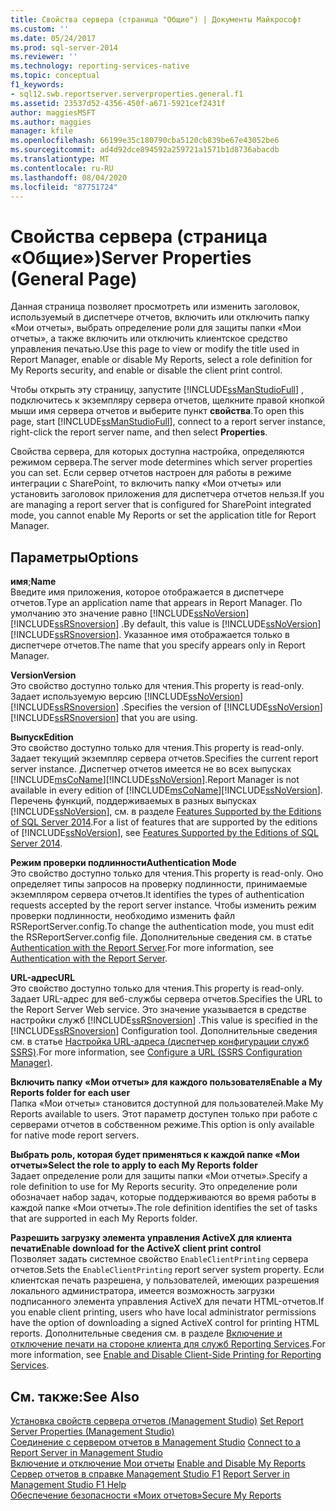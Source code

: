 ```yaml
---
title: Свойства сервера (страница "Общие") | Документы Майкрософт
ms.custom: ''
ms.date: 05/24/2017
ms.prod: sql-server-2014
ms.reviewer: ''
ms.technology: reporting-services-native
ms.topic: conceptual
f1_keywords:
- sql12.swb.reportserver.serverproperties.general.f1
ms.assetid: 23537d52-4356-450f-a671-5921cef2431f
author: maggiesMSFT
ms.author: maggies
manager: kfile
ms.openlocfilehash: 66199e35c180790cba5120cb839be67e43052be6
ms.sourcegitcommit: ad4d92dce894592a259721a1571b1d8736abacdb
ms.translationtype: MT
ms.contentlocale: ru-RU
ms.lasthandoff: 08/04/2020
ms.locfileid: "87751724"
---
```

# <a name="server-properties-general-page"></a><span data-ttu-id="0ccbd-102">Свойства сервера (страница «Общие»)</span><span class="sxs-lookup"><span data-stu-id="0ccbd-102">Server Properties (General Page)</span></span>
  <span data-ttu-id="0ccbd-103">Данная страница позволяет просмотреть или изменить заголовок, используемый в диспетчере отчетов, включить или отключить папку «Мои отчеты», выбрать определение роли для защиты папки «Мои отчеты», а также включить или отключить клиентское средство управления печатью.</span><span class="sxs-lookup"><span data-stu-id="0ccbd-103">Use this page to view or modify the title used in Report Manager, enable or disable My Reports, select a role definition for My Reports security, and enable or disable the client print control.</span></span>  
  
 <span data-ttu-id="0ccbd-104">Чтобы открыть эту страницу, запустите [!INCLUDE[ssManStudioFull](../../includes/ssmanstudiofull-md.md)] , подключитесь к экземпляру сервера отчетов, щелкните правой кнопкой мыши имя сервера отчетов и выберите пункт **свойства**.</span><span class="sxs-lookup"><span data-stu-id="0ccbd-104">To open this page, start [!INCLUDE[ssManStudioFull](../../includes/ssmanstudiofull-md.md)], connect to a report server instance, right-click the report server name, and then select **Properties**.</span></span>  
  
 <span data-ttu-id="0ccbd-105">Свойства сервера, для которых доступна настройка, определяются режимом сервера.</span><span class="sxs-lookup"><span data-stu-id="0ccbd-105">The server mode determines which server properties you can set.</span></span> <span data-ttu-id="0ccbd-106">Если сервер отчетов настроен для работы в режиме интеграции с SharePoint, то включить папку «Мои отчеты» или установить заголовок приложения для диспетчера отчетов нельзя.</span><span class="sxs-lookup"><span data-stu-id="0ccbd-106">If you are managing a report server that is configured for SharePoint integrated mode, you cannot enable My Reports or set the application title for Report Manager.</span></span>  
  
## <a name="options"></a><span data-ttu-id="0ccbd-107">Параметры</span><span class="sxs-lookup"><span data-stu-id="0ccbd-107">Options</span></span>  
 <span data-ttu-id="0ccbd-108">**имя**;</span><span class="sxs-lookup"><span data-stu-id="0ccbd-108">**Name**</span></span>  
 <span data-ttu-id="0ccbd-109">Введите имя приложения, которое отображается в диспетчере отчетов.</span><span class="sxs-lookup"><span data-stu-id="0ccbd-109">Type an application name that appears in Report Manager.</span></span> <span data-ttu-id="0ccbd-110">По умолчанию это значение равно [!INCLUDE[ssNoVersion](../../includes/ssnoversion-md.md)] [!INCLUDE[ssRSnoversion](../../includes/ssrsnoversion-md.md)] .</span><span class="sxs-lookup"><span data-stu-id="0ccbd-110">By default, this value is [!INCLUDE[ssNoVersion](../../includes/ssnoversion-md.md)] [!INCLUDE[ssRSnoversion](../../includes/ssrsnoversion-md.md)].</span></span> <span data-ttu-id="0ccbd-111">Указанное имя отображается только в диспетчере отчетов.</span><span class="sxs-lookup"><span data-stu-id="0ccbd-111">The name that you specify appears only in Report Manager.</span></span>  
  
 <span data-ttu-id="0ccbd-112">**Version**</span><span class="sxs-lookup"><span data-stu-id="0ccbd-112">**Version**</span></span>  
 <span data-ttu-id="0ccbd-113">Это свойство доступно только для чтения.</span><span class="sxs-lookup"><span data-stu-id="0ccbd-113">This property is read-only.</span></span> <span data-ttu-id="0ccbd-114">Задает используемую версию [!INCLUDE[ssNoVersion](../../includes/ssnoversion-md.md)] [!INCLUDE[ssRSnoversion](../../includes/ssrsnoversion-md.md)] .</span><span class="sxs-lookup"><span data-stu-id="0ccbd-114">Specifies the version of [!INCLUDE[ssNoVersion](../../includes/ssnoversion-md.md)] [!INCLUDE[ssRSnoversion](../../includes/ssrsnoversion-md.md)] that you are using.</span></span>  
  
 <span data-ttu-id="0ccbd-115">**Выпуск**</span><span class="sxs-lookup"><span data-stu-id="0ccbd-115">**Edition**</span></span>  
 <span data-ttu-id="0ccbd-116">Это свойство доступно только для чтения.</span><span class="sxs-lookup"><span data-stu-id="0ccbd-116">This property is read-only.</span></span> <span data-ttu-id="0ccbd-117">Задает текущий экземпляр сервера отчетов.</span><span class="sxs-lookup"><span data-stu-id="0ccbd-117">Specifies the current report server instance.</span></span> <span data-ttu-id="0ccbd-118">Диспетчер отчетов имеется не во всех выпусках [!INCLUDE[msCoName](../../includes/msconame-md.md)][!INCLUDE[ssNoVersion](../../includes/ssnoversion-md.md)].</span><span class="sxs-lookup"><span data-stu-id="0ccbd-118">Report Manager is not available in every edition of [!INCLUDE[msCoName](../../includes/msconame-md.md)][!INCLUDE[ssNoVersion](../../includes/ssnoversion-md.md)].</span></span> <span data-ttu-id="0ccbd-119">Перечень функций, поддерживаемых в разных выпусках [!INCLUDE[ssNoVersion](../../includes/ssnoversion-md.md)], см. в разделе [Features Supported by the Editions of SQL Server 2014](../../getting-started/features-supported-by-the-editions-of-sql-server-2014.md).</span><span class="sxs-lookup"><span data-stu-id="0ccbd-119">For a list of features that are supported by the editions of [!INCLUDE[ssNoVersion](../../includes/ssnoversion-md.md)], see [Features Supported by the Editions of SQL Server 2014](../../getting-started/features-supported-by-the-editions-of-sql-server-2014.md).</span></span>  
  
 <span data-ttu-id="0ccbd-120">**Режим проверки подлинности**</span><span class="sxs-lookup"><span data-stu-id="0ccbd-120">**Authentication Mode**</span></span>  
 <span data-ttu-id="0ccbd-121">Это свойство доступно только для чтения.</span><span class="sxs-lookup"><span data-stu-id="0ccbd-121">This property is read-only.</span></span> <span data-ttu-id="0ccbd-122">Оно определяет типы запросов на проверку подлинности, принимаемые экземпляром сервера отчетов.</span><span class="sxs-lookup"><span data-stu-id="0ccbd-122">It identifies the types of authentication requests accepted by the report server instance.</span></span> <span data-ttu-id="0ccbd-123">Чтобы изменить режим проверки подлинности, необходимо изменить файл RSReportServer.config.</span><span class="sxs-lookup"><span data-stu-id="0ccbd-123">To change the authentication mode, you must edit the RSReportServer.config file.</span></span> <span data-ttu-id="0ccbd-124">Дополнительные сведения см. в статье [Authentication with the Report Server](../security/authentication-with-the-report-server.md).</span><span class="sxs-lookup"><span data-stu-id="0ccbd-124">For more information, see [Authentication with the Report Server](../security/authentication-with-the-report-server.md).</span></span>  
  
 <span data-ttu-id="0ccbd-125">**URL-адрес**</span><span class="sxs-lookup"><span data-stu-id="0ccbd-125">**URL**</span></span>  
 <span data-ttu-id="0ccbd-126">Это свойство доступно только для чтения.</span><span class="sxs-lookup"><span data-stu-id="0ccbd-126">This property is read-only.</span></span> <span data-ttu-id="0ccbd-127">Задает URL-адрес для веб-службы сервера отчетов.</span><span class="sxs-lookup"><span data-stu-id="0ccbd-127">Specifies the URL to the Report Server Web service.</span></span> <span data-ttu-id="0ccbd-128">Это значение указывается в средстве настройки служб [!INCLUDE[ssRSnoversion](../../includes/ssrsnoversion-md.md)] .</span><span class="sxs-lookup"><span data-stu-id="0ccbd-128">This value is specified in the [!INCLUDE[ssRSnoversion](../../includes/ssrsnoversion-md.md)] Configuration tool.</span></span> <span data-ttu-id="0ccbd-129">Дополнительные сведения см. в статье [Настройка URL-адреса (диспетчер конфигурации служб SSRS)](../install-windows/configure-a-url-ssrs-configuration-manager.md).</span><span class="sxs-lookup"><span data-stu-id="0ccbd-129">For more information, see [Configure a URL  &#40;SSRS Configuration Manager&#41;](../install-windows/configure-a-url-ssrs-configuration-manager.md).</span></span>  
  
 <span data-ttu-id="0ccbd-130">**Включить папку «Мои отчеты» для каждого пользователя**</span><span class="sxs-lookup"><span data-stu-id="0ccbd-130">**Enable a My Reports folder for each user**</span></span>  
 <span data-ttu-id="0ccbd-131">Папка «Мои отчеты» становится доступной для пользователей.</span><span class="sxs-lookup"><span data-stu-id="0ccbd-131">Make My Reports available to users.</span></span> <span data-ttu-id="0ccbd-132">Этот параметр доступен только при работе с серверами отчетов в собственном режиме.</span><span class="sxs-lookup"><span data-stu-id="0ccbd-132">This option is only available for native mode report servers.</span></span>  
  
 <span data-ttu-id="0ccbd-133">**Выбрать роль, которая будет применяться к каждой папке «Мои отчеты»**</span><span class="sxs-lookup"><span data-stu-id="0ccbd-133">**Select the role to apply to each My Reports folder**</span></span>  
 <span data-ttu-id="0ccbd-134">Задает определение роли для защиты папки «Мои отчеты».</span><span class="sxs-lookup"><span data-stu-id="0ccbd-134">Specify a role definition to use for My Reports security.</span></span> <span data-ttu-id="0ccbd-135">Это определение роли обозначает набор задач, которые поддерживаются во время работы в каждой папке «Мои отчеты».</span><span class="sxs-lookup"><span data-stu-id="0ccbd-135">The role definition identifies the set of tasks that are supported in each My Reports folder.</span></span>  
  
 <span data-ttu-id="0ccbd-136">**Разрешить загрузку элемента управления ActiveX для клиента печати**</span><span class="sxs-lookup"><span data-stu-id="0ccbd-136">**Enable download for the ActiveX client print control**</span></span>  
 <span data-ttu-id="0ccbd-137">Позволяет задать системное свойство `EnableClientPrinting` сервера отчетов.</span><span class="sxs-lookup"><span data-stu-id="0ccbd-137">Sets the `EnableClientPrinting` report server system property.</span></span> <span data-ttu-id="0ccbd-138">Если клиентская печать разрешена, у пользователей, имеющих разрешения локального администратора, имеется возможность загрузки подписанного элемента управления ActiveX для печати HTML-отчетов.</span><span class="sxs-lookup"><span data-stu-id="0ccbd-138">If you enable client printing, users who have local administrator permissions have the option of downloading a signed ActiveX control for printing HTML reports.</span></span> <span data-ttu-id="0ccbd-139">Дополнительные сведения см. в разделе [Включение и отключение печати на стороне клиента для служб Reporting Services](../report-server/enable-and-disable-client-side-printing-for-reporting-services.md).</span><span class="sxs-lookup"><span data-stu-id="0ccbd-139">For more information, see [Enable and Disable Client-Side Printing for Reporting Services](../report-server/enable-and-disable-client-side-printing-for-reporting-services.md).</span></span>  
  
## <a name="see-also"></a><span data-ttu-id="0ccbd-140">См. также:</span><span class="sxs-lookup"><span data-stu-id="0ccbd-140">See Also</span></span>  
 <span data-ttu-id="0ccbd-141">[Установка свойств сервера отчетов &#40;Management Studio&#41;](set-report-server-properties-management-studio.md) </span><span class="sxs-lookup"><span data-stu-id="0ccbd-141">[Set Report Server Properties &#40;Management Studio&#41;](set-report-server-properties-management-studio.md) </span></span>  
 <span data-ttu-id="0ccbd-142">[Соединение с сервером отчетов в Management Studio](connect-to-a-report-server-in-management-studio.md) </span><span class="sxs-lookup"><span data-stu-id="0ccbd-142">[Connect to a Report Server in Management Studio](connect-to-a-report-server-in-management-studio.md) </span></span>  
 <span data-ttu-id="0ccbd-143">[Включение и отключение Мои отчеты](../report-server/enable-and-disable-my-reports.md) </span><span class="sxs-lookup"><span data-stu-id="0ccbd-143">[Enable and Disable My Reports](../report-server/enable-and-disable-my-reports.md) </span></span>  
 <span data-ttu-id="0ccbd-144">[Сервер отчетов в справке Management Studio F1](report-server-in-management-studio-f1-help.md) </span><span class="sxs-lookup"><span data-stu-id="0ccbd-144">[Report Server in Management Studio F1 Help](report-server-in-management-studio-f1-help.md) </span></span>  
 [<span data-ttu-id="0ccbd-145">Обеспечение безопасности «Моих отчетов»</span><span class="sxs-lookup"><span data-stu-id="0ccbd-145">Secure My Reports</span></span>](../security/secure-my-reports.md)  
  
  
